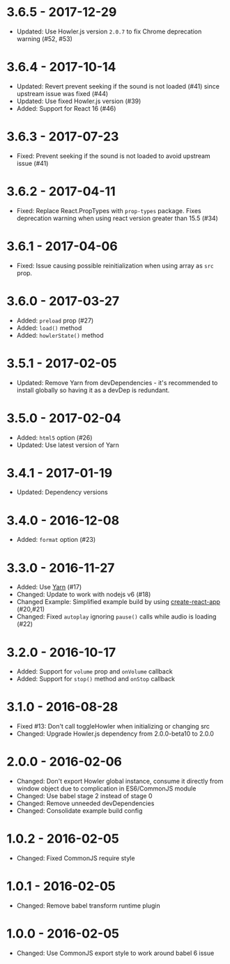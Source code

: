 # 3.6.5 - 2017-12-29

- Updated: Use Howler.js version `2.0.7` to fix Chrome deprecation warning (#52, #53) 

# 3.6.4 - 2017-10-14

- Updated: Revert prevent seeking if the sound is not loaded (#41) since upstream issue was fixed (#44)
- Updated: Use fixed Howler.js version (#39)
- Added: Support for React 16 (#46)


# 3.6.3 - 2017-07-23

- Fixed: Prevent seeking if the sound is not loaded to avoid upstream issue (#41)


# 3.6.2 - 2017-04-11

- Fixed: Replace React.PropTypes with `prop-types` package. Fixes deprecation warning when using react version greater than 15.5 (#34)


# 3.6.1 - 2017-04-06

- Fixed: Issue causing possible reinitialization when using array as `src` prop.


# 3.6.0 - 2017-03-27

- Added: `preload` prop (#27)
- Added: `load()` method
- Added:  `howlerState()` method


# 3.5.1 - 2017-02-05

- Updated: Remove Yarn from devDependencies - it's recommended to install globally so having it  as a devDep is redundant.


# 3.5.0 - 2017-02-04

- Added: `html5` option (#26)
- Updated: Use latest version of Yarn


# 3.4.1 - 2017-01-19

- Updated: Dependency versions


# 3.4.0 - 2016-12-08

- Added: `format` option (#23)


# 3.3.0 - 2016-11-27

- Added: Use [Yarn](https://yarnpkg.com/) (#17)
- Changed: Update to work with nodejs v6 (#18)
- Changed Example: Simplified example build by using [create-react-app](https://github.com/facebookincubator/create-react-app) (#20,#21)
- Changed: Fixed `autoplay` ignoring `pause()` calls while audio is loading (#22)


# 3.2.0 - 2016-10-17

- Added: Support for `volume` prop and `onVolume` callback
- Added: Support for `stop()` method and `onStop` callback

# 3.1.0 - 2016-08-28

- Fixed #13: Don't call toggleHowler when initializing or changing src
- Changed: Upgrade Howler.js dependency from 2.0.0-beta10 to 2.0.0

# 2.0.0 - 2016-02-06

- Changed: Don't export Howler global instance, consume it
directly from window object due to complication in
ES6/CommonJS module
- Changed: Use babel stage 2 instead of stage 0
- Changed: Remove unneeded devDependencies
- Changed: Consolidate example build config

# 1.0.2 - 2016-02-05

- Changed: Fixed CommonJS require style

# 1.0.1 - 2016-02-05

- Changed: Remove babel transform runtime plugin

# 1.0.0 - 2016-02-05

- Changed: Use CommonJS export style to work around babel 6 issue
